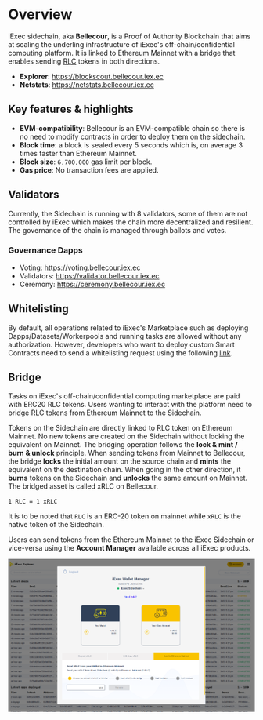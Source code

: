 # Overview

iExec sidechain, aka **Bellecour**, is a Proof of Authority Blockchain that aims
at scaling the underling infrastructure of iExec's off-chain/confidential
computing platform. It is linked to Ethereum Mainnet with a bridge that enables
sending [RLC](https://iex.ec/rlc-token/) tokens in both directions.

- **Explorer**: <https://blockscout.bellecour.iex.ec>
- **Netstats**: <https://netstats.bellecour.iex.ec>

## Key features & highlights

- **EVM-compatibility**: Bellecour is an EVM-compatible chain so there is no
  need to modify contracts in order to deploy them on the sidechain.
- **Block time**: a block is sealed every 5 seconds which is, on average 3 times
  faster than Ethereum Mainnet.
- **Block size**: `6,700,000` gas limit per block.
- **Gas price**: No transaction fees are applied.

## Validators

Currently, the Sidechain is running with 8 validators, some of them are not
controlled by iExec which makes the chain more decentralized and resilient. The
governance of the chain is managed through ballots and votes.

### Governance Dapps

- Voting: <https://voting.bellecour.iex.ec>
- Validators: <https://validator.bellecour.iex.ec>
- Ceremony: <https://ceremony.bellecour.iex.ec>

## Whitelisting

By default, all operations related to iExec's Marketplace such as deploying
Dapps/Datasets/Workerpools and running tasks are allowed without any
authorization. However, developers who want to deploy custom Smart Contracts
need to send a whitelisting request using the following
[link](https://iexecproject.atlassian.net/servicedesk/customer/portal/4/group/9/create/66).

## Bridge

Tasks on iExec's off-chain/confidential computing marketplace are paid with
ERC20 RLC tokens. Users wanting to interact with the platform need to bridge RLC
tokens from Ethereum Mainnet to the Sidechain.

Tokens on the Sidechain are directly linked to RLC token on Ethereum Mainnet. No
new tokens are created on the Sidechain without locking the equivalent on
Mainnet. The bridging operation follows the **lock & mint / burn & unlock**
principle. When sending tokens from Mainnet to Bellecour, the bridge **locks**
the initial amount on the source chain and **mints** the equivalent on the
destination chain. When going in the other direction, it **burns** tokens on the
Sidechain and **unlocks** the same amount on Mainnet. The bridged asset is
called xRLC on Bellecour.

```text
1 RLC = 1 xRLC
```

It is to be noted that `RLC` is an ERC-20 token on mainnet while `xRLC` is the
native token of the Sidechain.

Users can send tokens from the Ethereum Mainnet to the iExec Sidechain or
vice-versa using the **Account Manager** available across all iExec products.

![iExec account manager bridge](../../assets/iexec-account-manager-bridge.png)
